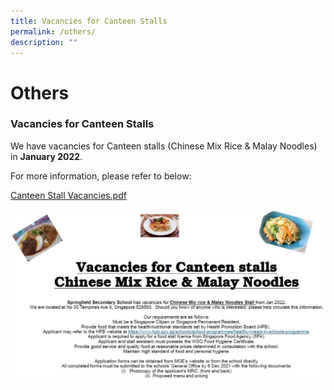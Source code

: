 ```yaml
---
title: Vacancies for Canteen Stalls
permalink: /others/
description: ""
---
```




# **Others**

### Vacancies for Canteen Stalls
  
We have vacancies for Canteen stalls (Chinese Mix Rice & Malay Noodles) in **January 2022**.  
  
For more information, please refer to below:

[Canteen Stall Vacancies.pdf](/files/Canteen%20Stall%20Vacancies.pdf)

![](/images/Canteen%20Stall%20Vacancies.jpg)